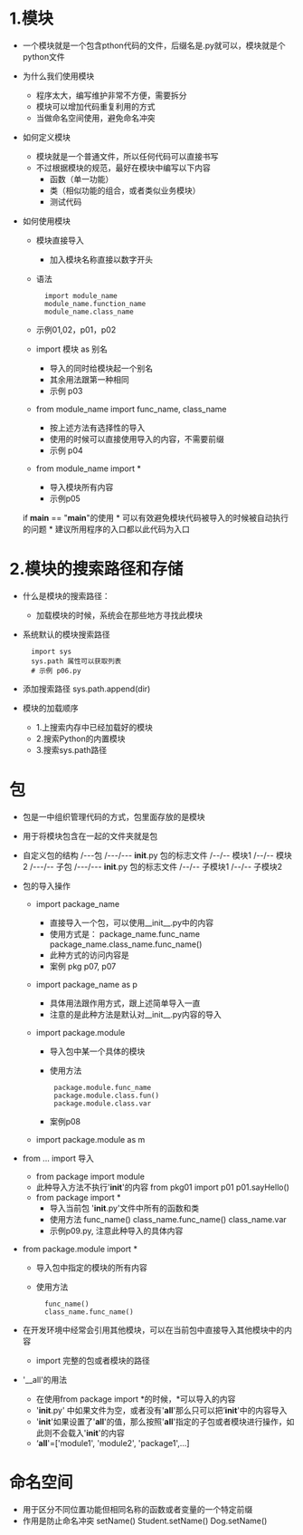 # 1.模块
* 一个模块就是一个包含pthon代码的文件，后缀名是.py就可以，模块就是个python文件
* 为什么我们使用模块
    * 程序太大，编写维护非常不方便，需要拆分
    * 模块可以增加代码重复利用的方式
    * 当做命名空间使用，避免命名冲突
* 如何定义模块
    * 模块就是一个普通文件，所以任何代码可以直接书写
    * 不过根据模块的规范，最好在模块中编写以下内容
        * 函数（单一功能）
        * 类（相似功能的组合，或者类似业务模块）
        * 测试代码


* 如何使用模块
    * 模块直接导入
        * 加入模块名称直接以数字开头
    * 语法
    
            import module_name
            module_name.function_name
            module_name.class_name
            
    * 示例01,02，p01，p02
    * import 模块 as 别名
        * 导入的同时给模块起一个别名
        * 其余用法跟第一种相同
        * 示例 p03
        
    * from module_name import func_name, class_name
        * 按上述方法有选择性的导入
        * 使用的时候可以直接使用导入的内容，不需要前缀
        * 示例 p04
        
    * from module_name import *
        * 导入模块所有内容
        * 示例p05
        
    if __main__ == "__main__"的使用
        * 可以有效避免模块代码被导入的时候被自动执行的问题
        * 建议所用程序的入口都以此代码为入口
        
# 2.模块的搜索路径和存储
* 什么是模块的搜索路径：
    * 加载模块的时候，系统会在那些地方寻找此模块
* 系统默认的模块搜索路径
        
        import sys
        sys.path 属性可以获取列表
        # 示例 p06.py
* 添加搜索路径
        sys.path.append(dir)
* 模块的加载顺序
    * 1.上搜索内存中已经加载好的模块
    * 2.搜索Python的内置模块
    * 3.搜索sys.path路径
    
# 包
* 包是一中组织管理代码的方式，包里面存放的是模块
* 用于将模块包含在一起的文件夹就是包
* 自定义包的结构
        /---包
        /---/--- __init__.py 包的标志文件
        /--/-- 模块1
        /--/-- 模块2
        /---/-- 子包
        /---/--- __init__.py 包的标志文件
        /--/-- 子模块1
        /--/-- 子模块2
        
* 包的导入操作
    * import package_name
        * 直接导入一个包，可以使用__init__.py中的内容
        * 使用方式是：
                package_name.func_name
                package_name.class_name.func_name()
        * 此种方式的访问内容是
        * 案例 pkg p07, p07
        
    * import package_name as p
        * 具体用法跟作用方式，跟上述简单导入一直
        * 注意的是此种方法是默认对__init__.py内容的导入
        
    * import package.module
        * 导入包中某一个具体的模块
        * 使用方法
               
               package.module.func_name
               package.module.class.fun()
               package.module.class.var
        * 案例p08
        
    * import package.module as m
    
* from ... import 导入
    * from package import module
    * 此种导入方法不执行'__init__'的内容
            from pkg01 import p01
            p01.sayHello()
    * from package import *
        * 导入当前包 '__init__.py'文件中所有的函数和类
        * 使用方法
                func_name()
                class_name.func_name()
                class_name.var
        * 示例p09.py, 注意此种导入的具体内容
    
* from package.module import *
    * 导入包中指定的模块的所有内容
    * 使用方法
    
            func_name()
            class_name.func_name()
            
* 在开发环境中经常会引用其他模块，可以在当前包中直接导入其他模块中的内容
    * import 完整的包或者模块的路径
    
* '__all'的用法
    * 在使用from package import *的时候，*可以导入的内容
    * '__init__.py' 中如果文件为空，或者没有'__all__'那么只可以把’__init__'中的内容导入
    * '__init__'如果设置了'__all__'的值，那么按照'__all__'指定的子包或者模块进行操作，如此则不会载入'__init__'的内容
    * ‘__all__'=['module1', 'module2', 'package1',...]
    
# 命名空间
* 用于区分不同位置功能但相同名称的函数或者变量的一个特定前缀
* 作用是防止命名冲突
        setName()
        Student.setName()
        Dog.setName()